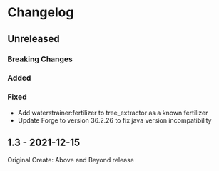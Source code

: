 # Changelog

## Unreleased

### Breaking Changes

### Added

### Fixed

* Add waterstrainer:fertilizer to tree_extractor as a known fertilizer
* Update Forge to version 36.2.26 to fix java version incompatibility

## 1.3 - 2021-12-15

Original Create: Above and Beyond release
